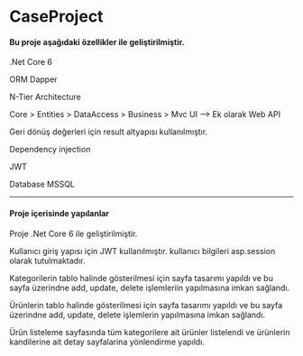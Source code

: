 # CaseProject

<h4>Bu proje aşağıdaki özellikler ile geliştirilmiştir.</h4>

<p>.Net Core 6</p>
<p>ORM Dapper</p>
<p>N-Tier Architecture</p>
<p>Core > Entities > DataAccess > Business > Mvc UI --> Ek olarak Web API</p>
<p>Geri dönüş değerleri için result altyapısı kullanılmıştır.</p>
<p>Dependency injection</p>
<p>JWT</p>
<p>Database MSSQL</p>

----------------------------------------------------------------------------------------------

<h4>Proje içerisinde yapılanlar</h4>

<p>Proje .Net Core 6 ile geliştirilmiştir.</p>
<p>Kullanıcı giriş yapısı için JWT kullanılmıştır. kullanıcı bilgileri asp.session olarak tutulmaktadır.</p>
<p>Kategorilerin tablo halinde gösterilmesi için sayfa tasarımı yapıldı ve bu sayfa üzerindne add, update, delete işlemleriin yapılmasına imkan sağlandı.</p>
<p>Ürünlerin tablo halinde gösterilmesi için sayfa tasarımı yapıldı ve bu sayfa üzerindne add, update, delete işlemlerin yapılmasına imkan sağlandı.</p>
<p>Ürün listeleme sayfasında tüm kategorilere ait ürünler listelendi ve ürünlerin kandilerine ait detay sayfalarina yönlendirme yapıldı.</p>
